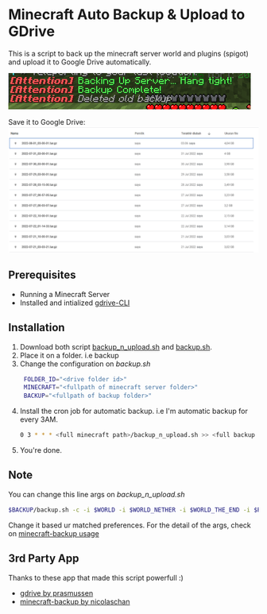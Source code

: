 # Minecraft Auto Backup & Upload to GDrive
This is a script to back up the minecraft server world and plugins (spigot) and upload it to Google Drive automatically.

![Backup Message](res/message.png)

Save it to Google Drive:
![Uploaded to Drive](res/drive.png)

## Prerequisites
* Running a Minecraft Server
* Installed and intialized [gdrive-CLI](https://github.com/prasmussen/gdrive)

## Installation
1. Download both script [backup_n_upload.sh](backup_n_upload.sh) and [backup.sh](backup.sh).
2. Place it on a folder. i.e backup
3. Change the configuration on *backup.sh*
   ```bash
    FOLDER_ID="<drive folder id>"
    MINECRAFT="<fullpath of minecraft server folder>"
    BACKUP="<fullpath of backup folder>" 
   ```
4. Install the cron job for automatic backup. i.e I'm automatic backup for every 3AM.
    ```bash
    0 3 * * * <full minecraft path>/backup_n_upload.sh >> <full backup path>/backup.log 2>&1
    ```
5. You're done.

## Note
You can change this line args on *backup_n_upload.sh*
```bash
$BACKUP/backup.sh -c -i $WORLD -i $WORLD_NETHER -i $WORLD_THE_END -i $PLUGINS -o $WORLD_OUTPUT -s minecraft -p Attention -m 3 -d sequential
```
Change it based ur matched preferences. For the detail of the args, check on [minecraft-backup usage](https://github.com/nicolaschan/minecraft-backup#usage)

## 3rd Party App
Thanks to these app that made this script powerfull :)
* [gdrive by prasmussen](https://github.com/prasmussen/gdrive)
* [minecraft-backup by nicolaschan](https://github.com/nicolaschan/minecraft-backup)
